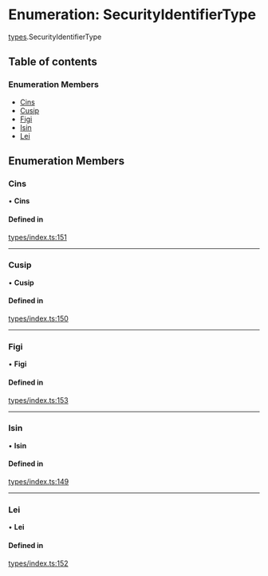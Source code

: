 # Enumeration: SecurityIdentifierType

[types](../wiki/types).SecurityIdentifierType

## Table of contents

### Enumeration Members

- [Cins](../wiki/types.SecurityIdentifierType#cins)
- [Cusip](../wiki/types.SecurityIdentifierType#cusip)
- [Figi](../wiki/types.SecurityIdentifierType#figi)
- [Isin](../wiki/types.SecurityIdentifierType#isin)
- [Lei](../wiki/types.SecurityIdentifierType#lei)

## Enumeration Members

### Cins

• **Cins**

#### Defined in

[types/index.ts:151](https://github.com/PolymathNetwork/polymesh-sdk/blob/299ce247/src/types/index.ts#L151)

___

### Cusip

• **Cusip**

#### Defined in

[types/index.ts:150](https://github.com/PolymathNetwork/polymesh-sdk/blob/299ce247/src/types/index.ts#L150)

___

### Figi

• **Figi**

#### Defined in

[types/index.ts:153](https://github.com/PolymathNetwork/polymesh-sdk/blob/299ce247/src/types/index.ts#L153)

___

### Isin

• **Isin**

#### Defined in

[types/index.ts:149](https://github.com/PolymathNetwork/polymesh-sdk/blob/299ce247/src/types/index.ts#L149)

___

### Lei

• **Lei**

#### Defined in

[types/index.ts:152](https://github.com/PolymathNetwork/polymesh-sdk/blob/299ce247/src/types/index.ts#L152)
